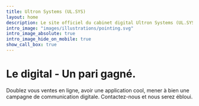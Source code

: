 ```yaml
---
title: Ultron Systems (UL.SYS)
layout: home
description: Le site officiel du cabinet digital Ultron Systems (UL.SYS) du Togo. Marketing, communication, developpement d'applications.
intro_image: "images/illustrations/pointing.svg"
intro_image_absolute: true
intro_image_hide_on_mobile: true
show_call_box: true
---
```


# Le digital - Un pari gagné.

Doublez vous ventes en ligne, avoir une application cool, mener à bien une campagne de communication digitale. 
Contactez-nous et nous serez ébloui. 
